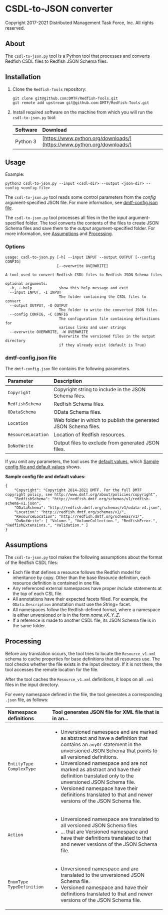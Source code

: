 # CSDL-to-JSON converter

Copyright 2017-2021 Distributed Management Task Force, Inc. All rights reserved.

## About

The `csdl-to-json.py` tool is a Python tool that processes and converts Redfish CSDL files to Redfish JSON Schema files.

## Installation

1. Clone the `Redfish-Tools` repository:

    ```
    git clone git@github.com:DMTF/Redfish-Tools.git
    git remote add upstream git@github.com:DMTF/Redfish-Tools.git
    ```
1. Install required software on the machine from which you will run the `csdl-to-json.py` tool:

    | Software | Download                             |
    | :------- | :----------------------------------- |
    | Python 3 | [https://www.python.org/downloads/](https://www.python.org/downloads/) |

## Usage

Example: 

```
python3 csdl-to-json.py --input <csdl-dir> --output <json-dir> --config <config-file>
```

The `csdl-to-json.py` tool reads some control parameters from the *config* argument-specified JSON file. For more information, see [dmtf-config.json file](#dmtf-configjson-file).

The `csdl-to-json.py` tool processes all files in the the *input* argument-specified folder. The tool converts the contents of the files to create JSON Schema files and save them to the *output* argument-specified folder. For more information, see [Assumptions](#assumptions) and [Processing](#processing).

### Options

```
usage: csdl-to-json.py [-h] --input INPUT --output OUTPUT [--config CONFIG]
                       [--overwrite OVERWRITE]

A tool used to convert Redfish CSDL files to Redfish JSON Schema files

optional arguments:
  -h, --help            show this help message and exit
  --input INPUT, -I INPUT
                        The folder containing the CSDL files to convert
  --output OUTPUT, -O OUTPUT
                        The folder to write the converted JSON files
  --config CONFIG, -C CONFIG
                        The configuration file containing definitions for
                        various links and user strings
  --overwrite OVERWRITE, -W OVERWRITE
                        Overwrite the versioned files in the output directory
                        if they already exist (default is True)
```

### dmtf-config.json file

The `dmtf-config.json` file contains the following parameters.

| Parameter | Description | 
| :-------- | :---------- |
| `Copyright` | Copyright string to include in the JSON Schema files. |
| `RedfishSchema` | Redfish Schema files. |
| `ODataSchema`  | OData Schema files. |
| `Location` | Web folder in which to publish the generated JSON Schema files. |
| `ResourceLocation` | Location of Redfish resources. |
| `DoNotWrite` | Output files to exclude from generated JSON files. |

If you omit any parameters, the tool uses the [default values](#default-values), which [Sample config file and default values](#default-values) shows.

**Sample config file and default values:**<a id="default-values"></a>

```
{
    "Copyright": "Copyright 2014-2021 DMTF. For the full DMTF copyright policy, see http://www.dmtf.org/about/policies/copyright",
    "RedfishSchema": "http://redfish.dmtf.org/schemas/v1/redfish-schema-v1.json",
    "ODataSchema": "http://redfish.dmtf.org/schemas/v1/odata-v4.json",
    "Location": "http://redfish.dmtf.org/schemas/v1/",
    "ResourceLocation": "http://redfish.dmtf.org/schemas/v1/",
    "DoNotWrite": [ "Volume.", "VolumeCollection.", "RedfishError.", "RedfishExtensions.", "Validation." ]
}
```

## Assumptions

The `csdl-to-json.py` tool makes the following assumptions about the format of the Redfish CSDL files:

* Each file that defines a resource follows the Redfish model for inheritance by copy. Other than the base *Resource* definition, each resource definition is contained in one file.
* Any referenced external namespaces have proper *Include* statements at the top of each CSL file.
* All annotations have their expected facets filled. For example, the `OData.Description` annotation must use the *String=* facet.
* All namespaces follow the Redfish-defined format, where a namespace is either unversioned or is in the form *name.vX_Y_Z*.
* If a reference is made to another CSDL file, its JSON Schema file is in the same folder.

## Processing

Before any translation occurs, the tool tries to locate the `Resource_v1.xml` schema to cache properties for base definitions that all resources use. The tool checks whether the file exists in the input directory. If it is not there, the tool accesses the remote location for the file.

After the tool caches the `Resource_v1.xml` definitions, it loops on all `.xml` files in the input directory.

For every namespace defined in the file, the tool generates a corresponding `.json` file, as follows:

| Namespace definitions       | Tool generates JSON file for XML file that is in an...                             |
| :-------------------------- | :--------------------------------------------------------------------------------- |
| `EntityType`<br/>`ComplexType` | <ul><li>Unversioned namespace and are marked as abstract and have a definition that contains an `anyOf` statement in the unversioned JSON Schema that points to all versioned definitions.</li><li>Unversioned namespace and are not marked as abstract and have their definition translated only to the unversioned JSON Schema file.</li><li>Versioned namespace have their definitions translated to that and newer versions of the JSON Schema file.</li></ul> |
| `Action` |<ul><li>Unversioned namespace are translated to all versioned JSON Schema files</li><li>... that are Versioned namespace and have their definitions translated to that and newer versions of the JSON Schema file.</li></ul> |
| `EnumType`<br/> `TypeDefinition` | <ul><li>Unversioned namespace and are translated to the unversioned JSON Schema file.</li><li>Versioned namespace and have their definitions translated to that and newer versions of the JSON Schema file.</li></ul> |
